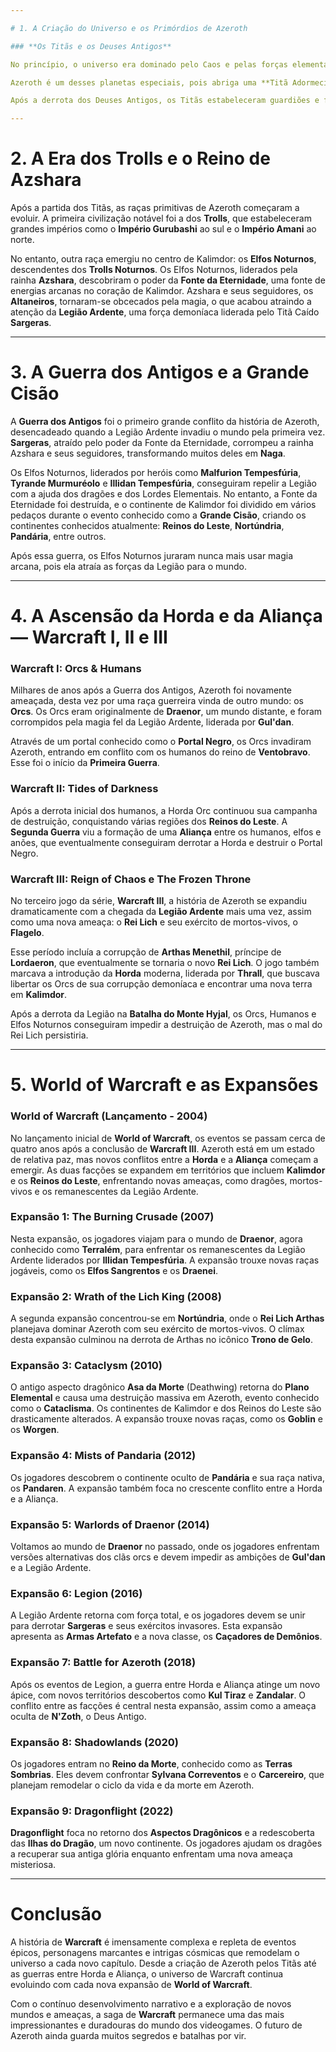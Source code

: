 ```yaml
---

# 1. A Criação do Universo e os Primórdios de Azeroth

### **Os Titãs e os Deuses Antigos**

No princípio, o universo era dominado pelo Caos e pelas forças elementais, até que os **Titãs**, seres cósmicos gigantescos, surgiram para trazer ordem ao cosmos. Os Titãs fazem parte de um grupo conhecido como **Panteão**, uma coletividade de Titãs liderada por **Aman'Thul**. Eles viajavam de planeta em planeta, moldando-os e trazendo a vida para abafar as energias caóticas.

Azeroth é um desses planetas especiais, pois abriga uma **Titã Adormecida** em seu núcleo. Quando os Titãs chegaram a Azeroth, encontraram o mundo dominado pelos **Deuses Antigos** e seus lacaios, os **Elementares**. Os Titãs, com a ajuda de seres forjados por eles, como os **Guardião Terrano** e os **Vrykul**, derrotaram os Deuses Antigos e trancafiaram-nos em prisões mágicas sob a superfície do planeta. Entre os Deuses Antigos, os mais notáveis são **C'Thun**, **Yogg-Saron** e **N'Zoth**.

Após a derrota dos Deuses Antigos, os Titãs estabeleceram guardiões e feitorias para proteger Azeroth, entre eles o **Vigia Odyn** e o **Guardião Ra**. Foi nesse período que os continentes originais de Azeroth tomaram forma, destacando-se **Kalimdor**, o único continente original antes do evento conhecido como a **Grande Cisão**.

---
```


# 2. A Era dos Trolls e o Reino de Azshara

Após a partida dos Titãs, as raças primitivas de Azeroth começaram a evoluir. A primeira civilização notável foi a dos **Trolls**, que estabeleceram grandes impérios como o **Império Gurubashi** ao sul e o **Império Amani** ao norte.

No entanto, outra raça emergiu no centro de Kalimdor: os **Elfos Noturnos**, descendentes dos **Trolls Noturnos**. Os Elfos Noturnos, liderados pela rainha **Azshara**, descobriram o poder da **Fonte da Eternidade**, uma fonte de energias arcanas no coração de Kalimdor. Azshara e seus seguidores, os **Altaneiros**, tornaram-se obcecados pela magia, o que acabou atraindo a atenção da **Legião Ardente**, uma força demoníaca liderada pelo Titã Caído **Sargeras**.

---

# 3. A Guerra dos Antigos e a Grande Cisão

A **Guerra dos Antigos** foi o primeiro grande conflito da história de Azeroth, desencadeado quando a Legião Ardente invadiu o mundo pela primeira vez. **Sargeras**, atraído pelo poder da Fonte da Eternidade, corrompeu a rainha Azshara e seus seguidores, transformando muitos deles em **Naga**.

Os Elfos Noturnos, liderados por heróis como **Malfurion Tempesfúria**, **Tyrande Murmuréolo** e **Illidan Tempesfúria**, conseguiram repelir a Legião com a ajuda dos dragões e dos Lordes Elementais. No entanto, a Fonte da Eternidade foi destruída, e o continente de Kalimdor foi dividido em vários pedaços durante o evento conhecido como a **Grande Cisão**, criando os continentes conhecidos atualmente: **Reinos do Leste**, **Nortúndria**, **Pandária**, entre outros.

Após essa guerra, os Elfos Noturnos juraram nunca mais usar magia arcana, pois ela atraía as forças da Legião para o mundo.

---

# 4. A Ascensão da Horda e da Aliança — Warcraft I, II e III

### **Warcraft I: Orcs & Humans**

Milhares de anos após a Guerra dos Antigos, Azeroth foi novamente ameaçada, desta vez por uma raça guerreira vinda de outro mundo: os **Orcs**. Os Orcs eram originalmente de **Draenor**, um mundo distante, e foram corrompidos pela magia fel da Legião Ardente, liderada por **Gul'dan**.

Através de um portal conhecido como o **Portal Negro**, os Orcs invadiram Azeroth, entrando em conflito com os humanos do reino de **Ventobravo**. Esse foi o início da **Primeira Guerra**.

### **Warcraft II: Tides of Darkness**

Após a derrota inicial dos humanos, a Horda Orc continuou sua campanha de destruição, conquistando várias regiões dos **Reinos do Leste**. A **Segunda Guerra** viu a formação de uma **Aliança** entre os humanos, elfos e anões, que eventualmente conseguiram derrotar a Horda e destruir o Portal Negro.

### **Warcraft III**: Reign of Chaos e The Frozen Throne

No terceiro jogo da série, **Warcraft III**, a história de Azeroth se expandiu dramaticamente com a chegada da **Legião Ardente** mais uma vez, assim como uma nova ameaça: o **Rei Lich** e seu exército de mortos-vivos, o **Flagelo**.

Esse período incluía a corrupção de **Arthas Menethil**, príncipe de **Lordaeron**, que eventualmente se tornaria o novo **Rei Lich**. O jogo também marcava a introdução da **Horda** moderna, liderada por **Thrall**, que buscava libertar os Orcs de sua corrupção demoníaca e encontrar uma nova terra em **Kalimdor**.

Após a derrota da Legião na **Batalha do Monte Hyjal**, os Orcs, Humanos e Elfos Noturnos conseguiram impedir a destruição de Azeroth, mas o mal do Rei Lich persistiria.

---

# 5. World of Warcraft e as Expansões

### **World of Warcraft (Lançamento - 2004)**

No lançamento inicial de **World of Warcraft**, os eventos se passam cerca de quatro anos após a conclusão de **Warcraft III**. Azeroth está em um estado de relativa paz, mas novos conflitos entre a **Horda** e a **Aliança** começam a emergir. As duas facções se expandem em territórios que incluem **Kalimdor** e os **Reinos do Leste**, enfrentando novas ameaças, como dragões, mortos-vivos e os remanescentes da Legião Ardente.

### **Expansão 1: The Burning Crusade (2007)**

Nesta expansão, os jogadores viajam para o mundo de **Draenor**, agora conhecido como **Terralém**, para enfrentar os remanescentes da Legião Ardente liderados por **Illidan Tempesfúria**. A expansão trouxe novas raças jogáveis, como os **Elfos Sangrentos** e os **Draenei**.

### **Expansão 2: Wrath of the Lich King (2008)**

A segunda expansão concentrou-se em **Nortúndria**, onde o **Rei Lich Arthas** planejava dominar Azeroth com seu exército de mortos-vivos. O clímax desta expansão culminou na derrota de Arthas no icônico **Trono de Gelo**.

### **Expansão 3: Cataclysm (2010)**

O antigo aspecto dragônico **Asa da Morte** (Deathwing) retorna do **Plano Elemental** e causa uma destruição massiva em Azeroth, evento conhecido como o **Cataclisma**. Os continentes de Kalimdor e dos Reinos do Leste são drasticamente alterados. A expansão trouxe novas raças, como os **Goblin** e os **Worgen**.

### **Expansão 4: Mists of Pandaria (2012)**

Os jogadores descobrem o continente oculto de **Pandária** e sua raça nativa, os **Pandaren**. A expansão também foca no crescente conflito entre a Horda e a Aliança.

### **Expansão 5: Warlords of Draenor (2014)**

Voltamos ao mundo de **Draenor** no passado, onde os jogadores enfrentam versões alternativas dos clãs orcs e devem impedir as ambições de **Gul'dan** e a Legião Ardente.

### **Expansão 6: Legion (2016)**

A Legião Ardente retorna com força total, e os jogadores devem se unir para derrotar **Sargeras** e seus exércitos invasores. Esta expansão apresenta as **Armas Artefato** e a nova classe, os **Caçadores de Demônios**.

### **Expansão 7: Battle for Azeroth (2018)**

Após os eventos de Legion, a guerra entre Horda e Aliança atinge um novo ápice, com novos territórios descobertos como **Kul Tiraz** e **Zandalar**. O conflito entre as facções é central nesta expansão, assim como a ameaça oculta de **N'Zoth**, o Deus Antigo.

### **Expansão 8: Shadowlands (2020)**

Os jogadores entram no **Reino da Morte**, conhecido como as **Terras Sombrias**. Eles devem confrontar **Sylvana Correventos** e o **Carcereiro**, que planejam remodelar o ciclo da vida e da morte em Azeroth.

### **Expansão 9: Dragonflight (2022)**

**Dragonflight** foca no retorno dos **Aspectos Dragônicos** e a redescoberta das **Ilhas do Dragão**, um novo continente. Os jogadores ajudam os dragões a recuperar sua antiga glória enquanto enfrentam uma nova ameaça misteriosa.

---

# Conclusão

A história de **Warcraft** é imensamente complexa e repleta de eventos épicos, personagens marcantes e intrigas cósmicas que remodelam o universo a cada novo capítulo. Desde a criação de Azeroth pelos Titãs até as guerras entre Horda e Aliança, o universo de Warcraft continua evoluindo com cada nova expansão de **World of Warcraft**.

Com o contínuo desenvolvimento narrativo e a exploração de novos mundos e ameaças, a saga de **Warcraft** permanece uma das mais impressionantes e duradouras do mundo dos videogames. O futuro de Azeroth ainda guarda muitos segredos e batalhas por vir.
